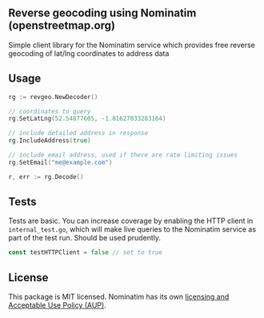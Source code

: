 ## Reverse geocoding using Nominatim (openstreetmap.org)

Simple client library for the Nominatim service which provides free reverse geocoding of lat/lng coordinates to address data

## Usage

```Go
rg := revgeo.NewDecoder()

// coordinates to query
rg.SetLatLng(52.54877605, -1.81627033283164)

// include detailed address in response
rg.IncludeAddress(true)

// include email address, used if there are rate limiting issues
rg.SetEmail("me@example.com")

r, err := rg.Decode()
```

## Tests

Tests are basic. You can increase coverage by enabling the HTTP client in ```internal_test.go```, which will make live queries to the Nominatim service as part of the test run. Should be used prudently.

```Go
const testHTTPClient = false // set to true
```

## License

This package is MIT licensed. Nominatim has its own [licensing and Acceptable Use Policy (AUP)](https://operations.osmfoundation.org/policies/nominatim/). 